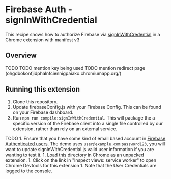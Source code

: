 # Firebase Auth - signInWithCredential

This recipe shows how to authorize Firebase via [signInWithCredential][1] in a Chrome extension with manifest v3

## Overview

TODO
TODO mention key being used
TODO mention redirect page (ohgdbokonfjidphalnfciennigpaiako.chromiumapp.org/)

## Running this extension

1. Clone this repository.
1. Update firebaseConfig.js with your Firebase Config. This can be found on your Firebase dashboard.
1. Run `npm run compile:signInWithCredential`. This will package the a specific version of the Firebase client into a single file controlled by our extension, rather than rely on an external service.

TODO
        1. Ensure that you have some kind of email based account in [Firebase Authenticated users][8]. The demo uses `user@example.com`:`password123`, you will want to update signInWithCredential.js valid user information if you are wanting to test it.
        1. Load this directory in Chrome as an unpacked extension.
        1. Click on the link in "Inspect views: service worker" to open Chrome Devtools for this extension
        1. Note that the User Credentials are logged to the console.

[1]: https://firebase.google.com/docs/reference/js/v8/firebase.auth.Auth#signinwithcredential
[8]: https://console.firebase.google.com/project/_/authentication/users
